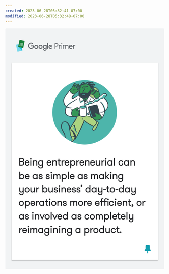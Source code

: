 ```yaml
---
created: 2023-06-28T05:32:41-07:00
modified: 2023-06-28T05:32:48-07:00
---
```


![Image](./5c11848ea2125b0008981f2b7689f416.png)
